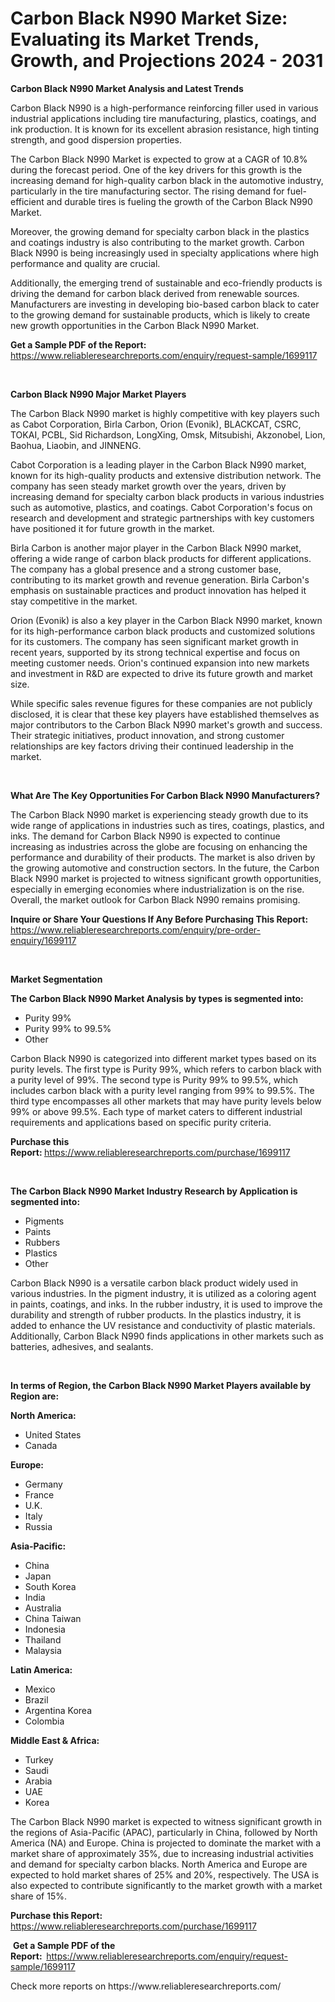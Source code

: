 <p><h1>Carbon Black N990 Market Size: Evaluating its Market Trends, Growth, and Projections 2024 - 2031</h1></p><p><strong>Carbon Black N990 Market Analysis and Latest Trends</strong></p>
<p><p>Carbon Black N990 is a high-performance reinforcing filler used in various industrial applications including tire manufacturing, plastics, coatings, and ink production. It is known for its excellent abrasion resistance, high tinting strength, and good dispersion properties.</p><p>The Carbon Black N990 Market is expected to grow at a CAGR of 10.8% during the forecast period. One of the key drivers for this growth is the increasing demand for high-quality carbon black in the automotive industry, particularly in the tire manufacturing sector. The rising demand for fuel-efficient and durable tires is fueling the growth of the Carbon Black N990 Market.</p><p>Moreover, the growing demand for specialty carbon black in the plastics and coatings industry is also contributing to the market growth. Carbon Black N990 is being increasingly used in specialty applications where high performance and quality are crucial.</p><p>Additionally, the emerging trend of sustainable and eco-friendly products is driving the demand for carbon black derived from renewable sources. Manufacturers are investing in developing bio-based carbon black to cater to the growing demand for sustainable products, which is likely to create new growth opportunities in the Carbon Black N990 Market.</p></p>
<p><strong>Get a Sample PDF of the Report:&nbsp;</strong> <a href="https://www.reliableresearchreports.com/enquiry/request-sample/1699117">https://www.reliableresearchreports.com/enquiry/request-sample/1699117</a></p>
<p>&nbsp;</p>
<p><strong>Carbon Black N990 Major Market Players</strong></p>
<p><p>The Carbon Black N990 market is highly competitive with key players such as Cabot Corporation, Birla Carbon, Orion (Evonik), BLACKCAT, CSRC, TOKAI, PCBL, Sid Richardson, LongXing, Omsk, Mitsubishi, Akzonobel, Lion, Baohua, Liaobin, and JINNENG.</p><p>Cabot Corporation is a leading player in the Carbon Black N990 market, known for its high-quality products and extensive distribution network. The company has seen steady market growth over the years, driven by increasing demand for specialty carbon black products in various industries such as automotive, plastics, and coatings. Cabot Corporation's focus on research and development and strategic partnerships with key customers have positioned it for future growth in the market.</p><p>Birla Carbon is another major player in the Carbon Black N990 market, offering a wide range of carbon black products for different applications. The company has a global presence and a strong customer base, contributing to its market growth and revenue generation. Birla Carbon's emphasis on sustainable practices and product innovation has helped it stay competitive in the market.</p><p>Orion (Evonik) is also a key player in the Carbon Black N990 market, known for its high-performance carbon black products and customized solutions for its customers. The company has seen significant market growth in recent years, supported by its strong technical expertise and focus on meeting customer needs. Orion's continued expansion into new markets and investment in R&D are expected to drive its future growth and market size.</p><p>While specific sales revenue figures for these companies are not publicly disclosed, it is clear that these key players have established themselves as major contributors to the Carbon Black N990 market's growth and success. Their strategic initiatives, product innovation, and strong customer relationships are key factors driving their continued leadership in the market.</p></p>
<p>&nbsp;</p>
<p><strong>What Are The Key Opportunities For Carbon Black N990 Manufacturers?</strong></p>
<p><p>The Carbon Black N990 market is experiencing steady growth due to its wide range of applications in industries such as tires, coatings, plastics, and inks. The demand for Carbon Black N990 is expected to continue increasing as industries across the globe are focusing on enhancing the performance and durability of their products. The market is also driven by the growing automotive and construction sectors. In the future, the Carbon Black N990 market is projected to witness significant growth opportunities, especially in emerging economies where industrialization is on the rise. Overall, the market outlook for Carbon Black N990 remains promising.</p></p>
<p><strong>Inquire or Share Your Questions If Any Before Purchasing This Report:</strong> <a href="https://www.reliableresearchreports.com/enquiry/pre-order-enquiry/1699117">https://www.reliableresearchreports.com/enquiry/pre-order-enquiry/1699117</a></p>
<p>&nbsp;</p>
<p><strong>Market Segmentation</strong></p>
<p><strong>The Carbon Black N990 Market Analysis by types is segmented into:</strong></p>
<p><ul><li>Purity 99%</li><li>Purity 99% to 99.5%</li><li>Other</li></ul></p>
<p><p>Carbon Black N990 is categorized into different market types based on its purity levels. The first type is Purity 99%, which refers to carbon black with a purity level of 99%. The second type is Purity 99% to 99.5%, which includes carbon black with a purity level ranging from 99% to 99.5%. The third type encompasses all other markets that may have purity levels below 99% or above 99.5%. Each type of market caters to different industrial requirements and applications based on specific purity criteria.</p></p>
<p><strong>Purchase this Report:&nbsp;</strong><a href="https://www.reliableresearchreports.com/purchase/1699117">https://www.reliableresearchreports.com/purchase/1699117</a></p>
<p>&nbsp;</p>
<p><strong>The Carbon Black N990 Market Industry Research by Application is segmented into:</strong></p>
<p><ul><li>Pigments</li><li>Paints</li><li>Rubbers</li><li>Plastics</li><li>Other</li></ul></p>
<p><p>Carbon Black N990 is a versatile carbon black product widely used in various industries. In the pigment industry, it is utilized as a coloring agent in paints, coatings, and inks. In the rubber industry, it is used to improve the durability and strength of rubber products. In the plastics industry, it is added to enhance the UV resistance and conductivity of plastic materials. Additionally, Carbon Black N990 finds applications in other markets such as batteries, adhesives, and sealants.</p></p>
<p>&nbsp;</p>
<p><strong>In terms of Region, the Carbon Black N990 Market Players available by Region are:</strong></p>
<p>
    <p> <strong> North America: </strong>
        <ul>
            <li>United States</li>
            <li>Canada</li>
        </ul>
        </p> 
    <p> <strong> Europe: </strong>
        <ul>
            <li>Germany</li>
            <li>France</li>
            <li>U.K.</li>
            <li>Italy</li>
            <li>Russia</li>
        </ul>
        </p> 
    <p> <strong> Asia-Pacific: </strong>
        <ul>
            <li>China</li>
            <li>Japan</li>
            <li>South Korea</li>
            <li>India</li>
            <li>Australia</li>
            <li>China Taiwan</li>
            <li>Indonesia</li>
            <li>Thailand</li>
            <li>Malaysia</li>
        </ul>
        </p> 
    <p> <strong> Latin America: </strong>
        <ul>
            <li>Mexico</li>
            <li>Brazil</li>
            <li>Argentina Korea</li>
            <li>Colombia</li>
        </ul>
        </p> 
    <p> <strong> Middle East & Africa: </strong>
        <ul>
            <li>Turkey</li>
            <li>Saudi</li>
            <li>Arabia</li>
            <li>UAE</li>
            <li>Korea</li>
        </ul>
    </p>
    </p>
<p><p>The Carbon Black N990 market is expected to witness significant growth in the regions of Asia-Pacific (APAC), particularly in China, followed by North America (NA) and Europe. China is projected to dominate the market with a market share of approximately 35%, due to increasing industrial activities and demand for specialty carbon blacks. North America and Europe are expected to hold market shares of 25% and 20%, respectively. The USA is also expected to contribute significantly to the market growth with a market share of 15%.</p></p>
<p><strong>Purchase this Report: </strong><a href="https://www.reliableresearchreports.com/purchase/1699117">https://www.reliableresearchreports.com/purchase/1699117</a></p>
<p>&nbsp;<strong>Get a Sample PDF of the Report:&nbsp;&nbsp;</strong><a href="https://www.reliableresearchreports.com/enquiry/request-sample/1699117">https://www.reliableresearchreports.com/enquiry/request-sample/1699117</a></p>
<p><strong></strong></p>
<p>Check more reports on https://www.reliableresearchreports.com/</p>